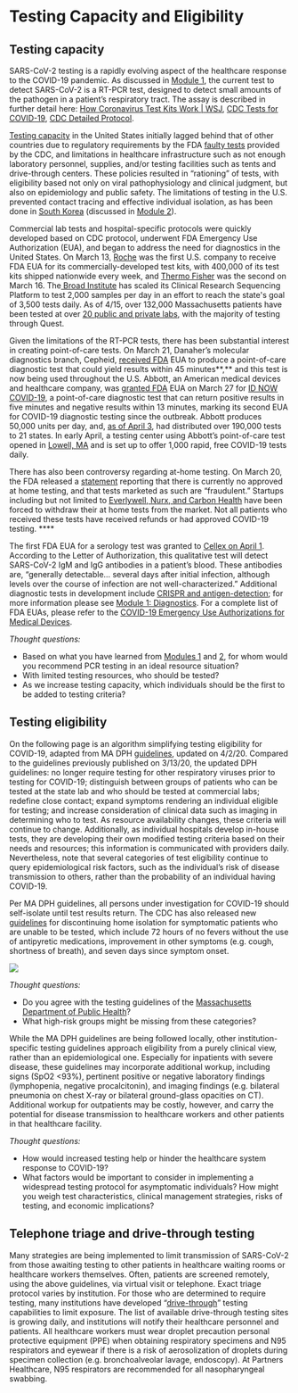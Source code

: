 # Testing Capacity and Eligibility

## Testing capacity

SARS-CoV-2 testing is a rapidly evolving aspect of the healthcare response to the COVID-19 pandemic. As discussed in [Module 1](https://curriculum.covidstudentresponse.org/module-1-from-bench-to-bedside/clinical-presentation-of-covid-19#diagnostics), the current test to detect SARS-CoV-2 is a RT-PCR test, designed to detect small amounts of the pathogen in a patient’s respiratory tract. The assay is described in further detail here: [How Coronavirus Test Kits Work \| WSJ](https://www.youtube.com/watch?v=tgyzdgf66eM), [CDC Tests for COVID-19](https://www.cdc.gov/coronavirus/2019-ncov/about/testing.html), [CDC Detailed Protocol](https://www.cdc.gov/coronavirus/2019-ncov/downloads/rt-pcr-panel-for-detection-instructions.pdf).

[Testing capacity](https://www.wcvb.com/article/massachusetts-coronavirus-covid-19-testing-update-march-15-2020/31630997#) in the United States initially lagged behind that of other countries due to regulatory requirements by the FDA [faulty tests](https://www.cdc.gov/coronavirus/2019-ncov/about/testing.html) provided by the CDC, and limitations in healthcare infrastructure such as not enough laboratory personnel, supplies, and/or testing facilities such as tents and drive-through centers. These policies resulted in “rationing” of tests, with eligibility based not only on viral pathophysiology and clinical judgment, but also on epidemiology and public safety. The limitations of testing in the U.S. prevented contact tracing and effective individual isolation, as has been done in [South Korea](https://www.npr.org/sections/goatsandsoda/2020/03/13/815441078/south-koreas-drive-through-testing-for-coronavirus-is-fast-and-free) \(discussed in [Module 2](https://curriculum.covidstudentresponse.org/module-2-epidemiology-principles/case-study-south-korea-2020)\).

Commercial lab tests and hospital-specific protocols were quickly developed based on CDC protocol, underwent FDA Emergency Use Authorization \(EUA\), and began to address the need for diagnostics in the United States. On March 13, [Roche](https://www.fiercebiotech.com/medtech/roche-begins-shipping-400-000-coronavirus-test-kits-per-week-u-s) was the first U.S. company to receive FDA EUA for its commercially-developed test kits, with 400,000 of its test kits shipped nationwide every week, and [Thermo Fisher](https://www.fiercebiotech.com/medtech/fda-quickly-oks-its-second-commercial-covid-19-test-from-thermo-fisher) was the second on March 16.  The[ Broad Institute](https://www.broadinstitute.org/news/broad-institute%E2%80%99s-clia-certified-testing-center-begins-processing-covid-19-patient-samples) has scaled its Clinical Research Sequencing Platform to test 2,000 samples per day in an effort to reach the state's goal of 3,500 tests daily. As of 4/15, over 132,000 Massachusetts patients have been tested at over [20 public and private labs](https://www.mass.gov/info-details/covid-19-cases-quarantine-and-monitoring), with the majority of testing through Quest.

Given the limitations of the RT-PCR tests, there has been substantial interest in creating point-of-care tests. On March 21, Danaher’s molecular diagnostics branch, Cepheid, [received FDA](https://www.fda.gov/media/136314/download) EUA to produce a point-of-care diagnostic test that could yield results within 45 minutes**,** and this test is now being used throughout the U.S. Abbott, an American medical devices and healthcare company, was [granted FDA](https://abcnews.go.com/Health/rapid-coronavirus-diagnostic-test-provide-results-minutes/story?id=69875037) EUA on March 27 for [ID NOW COVID-19](https://www.alere.com/en/home/product-details/id-now-covid-19.html), a point-of-care diagnostic test that can return positive results in five minutes and negative results within 13 minutes, marking its second EUA for COVID-19 diagnostic testing since the outbreak. Abbott produces 50,000 units per day, and, [as of April 3](https://www.abbott.com/corpnewsroom/product-and-innovation/an-update-on-abbotts-work-on-COVID-19-testing.html), had distributed over 190,000 tests to 21 states. In early April, a testing center using Abbott’s point-of-care test opened in [Lowell, MA](https://www.masslive.com/coronavirus/2020/04/massachusetts-introduces-new-rapid-covid-19-testing-site-offering-up-to-1000-free-tests-daily.html) and is set up to offer 1,000 rapid, free COVID-19 tests daily. 

There has also been controversy regarding at-home testing. On March 20, the FDA released a [statement](https://www.fda.gov/news-events/press-announcements/coronavirus-covid-19-update-fda-alerts-consumers-about-unauthorized-fraudulent-covid-19-test-kits) reporting that there is currently no approved at home testing, and that tests marketed as such are “fraudulent.” Startups including but not limited to [Everlywell, Nurx, and Carbon Health](https://www.usatoday.com/story/news/investigations/2020/03/31/home-coronavirus-test-fda-shut-them-down-but-they-solution/5080703002/) have been forced to withdraw their at home tests from the market. Not all patients who received these tests have received refunds or had approved COVID-19 testing. ****

The first FDA EUA for a serology test was granted to [Cellex on April 1](https://www.fda.gov/media/136622/download). According to the Letter of Authorization, this qualitative test will detect SARS-CoV-2 IgM and IgG antibodies in a patient’s blood. These antibodies are, “generally detectable… several days after initial infection, although levels over the course of infection are not well-characterized.” Additional diagnostic tests in development include [CRISPR and antigen-detection](https://www.nature.com/articles/d41587-020-00010-2); for more information please see [Module 1: Diagnostics](https://curriculum.covidstudentresponse.org/module-1-from-bench-to-bedside/clinical-presentation-of-covid-19#diagnostics). For a complete list of FDA EUAs, please refer to the [COVID-19 Emergency Use Authorizations for Medical Devices](https://www.fda.gov/medical-devices/emergency-situations-medical-devices/emergency-use-authorizations).

_Thought questions:_

* Based on what you have learned from [Modules 1](https://futuremdvscovid.gitbook.io/covid19-curriculum/module-1-from-bench-to-bedside) and [2](https://futuremdvscovid.gitbook.io/covid19-curriculum/module-2-epidemiology-principles), for whom would you recommend PCR testing in an ideal resource situation?
* With limited testing resources, who should be tested?
* As we increase testing capacity, which individuals should be the first to be added to testing criteria?

## Testing eligibility

On the following page is an algorithm simplifying testing eligibility for COVID-19, adapted from MA DPH [guidelines](https://www.mass.gov/doc/covid-19-pui-criteria/download), updated on 4/2/20. Compared to the guidelines previously published on 3/13/20, the updated DPH guidelines: no longer require testing for other respiratory viruses prior to testing for COVID-19; distinguish between groups of patients who can be tested at the state lab and who should be tested at commercial labs; redefine close contact; expand symptoms rendering an individual eligible for testing; and increase consideration of clinical data such as imaging in determining who to test. As resource availability changes, these criteria will continue to change. Additionally, as individual hospitals develop in-house tests, they are developing their own modified testing criteria based on their needs and resources; this information is communicated with providers daily. Nevertheless, note that several categories of test eligibility continue to  query epidemiological risk factors, such as the individual’s risk of disease transmission to others, rather than the probability of an individual having COVID-19. 

Per MA DPH guidelines, all persons under investigation for COVID-19 should self-isolate until test results return. The CDC has also released new [guidelines](https://www.cdc.gov/coronavirus/2019-ncov/if-you-are-sick/care-for-someone.html) for discontinuing home isolation for symptomatic patients who are unable to be tested, which include 72 hours of no fevers without the use of antipyretic medications, improvement in other symptoms \(e.g. cough, shortness of breath\), and seven days since symptom onset.

![](https://lh6.googleusercontent.com/HNN8QvDDA2k8y4rkFOnV4BxWCpFZZElFCxCy9N7CWrNq7HiyTZcQZ78cmHuuRlWokvP49XlmiGet9FnBDtyMfPRV9jHSJHcQe0dYbzqEv8FDgHmfw67qRKQqUwc0_vFrS7CECBSp)

_Thought questions:_ 

* Do you agree with the testing guidelines of the [Massachusetts Department of Public Health](https://images.magnetmail.net/images/clients/MMS_/attach/MDPHTESTINGCRITERIA.pdf)?
* What high-risk groups might be missing from these categories?

While the MA DPH guidelines are being followed locally, other institution-specific testing guidelines approach eligibility from a purely clinical view, rather than an epidemiological one. Especially for inpatients with severe disease, these guidelines may incorporate additional workup, including signs \(SpO2 &lt;93%\), pertinent positive or negative laboratory findings \(lymphopenia, negative procalcitonin\), and imaging findings \(e.g. bilateral pneumonia on chest X-ray or bilateral ground-glass opacities on CT\). Additional workup for outpatients may be costly, however, and carry the potential for disease transmission to healthcare workers and other patients in that healthcare facility. 

_Thought questions:_

* How would increased testing help or hinder the healthcare system response to COVID-19?
* What factors would be important to consider in implementing a widespread testing protocol for asymptomatic individuals? How might you weigh test characteristics, clinical management strategies, risks of testing, and economic implications?

## Telephone triage and drive-through testing

Many strategies are being implemented to limit transmission of SARS-CoV-2 from those awaiting testing to other patients in healthcare waiting rooms or healthcare workers themselves. Often, patients are screened remotely, using the above guidelines, via virtual visit or telephone. Exact triage protocol varies by institution. For those who are determined to require testing, many institutions have developed  “[drive-through](https://www.nytimes.com/2020/03/17/nyregion/new-rochelle-coronavirus-testing.html)” testing capabilities to limit exposure. The list of available drive-through testing sites is growing daily, and institutions will notify their healthcare personnel and patients. All healthcare workers must wear droplet precaution personal protective equipment \(PPE\) when obtaining respiratory specimens and N95 respirators and eyewear if there is a risk of aerosolization of droplets during specimen collection \(e.g. bronchoalveolar lavage, endoscopy\). At Partners Healthcare, N95 respirators are recommended for all nasopharyngeal swabbing.

